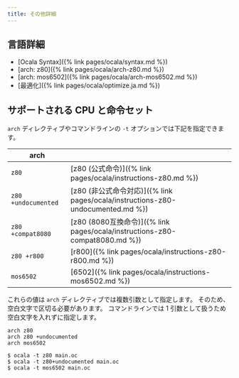 ```yaml
---
title: その他詳細
---
```


## 言語詳細

- [Ocala Syntax]({% link pages/ocala/syntax.md %})
- [arch: z80]({% link pages/ocala/arch-z80.md %})
- [arch: mos6502]({% link pages/ocala/arch-mos6502.md %})
- [最適化]({% link pages/ocala/optimize.ja.md %})

## サポートされる CPU と命令セット

`arch` ディレクティブやコマンドラインの `-t` オプションでは下記を指定できます。

| arch                |                                                                                 |
|---------------------|---------------------------------------------------------------------------------|
| `z80`               | [z80 (公式命令)]({% link pages/ocala/instructions-z80.md %})                    |
| `z80 +undocumented` | [z80 (非公式命令対応)]({% link pages/ocala/instructions-z80-undocumented.md %}) |
| `z80 +compat8080`   | [z80 (8080互換命令)]({% link pages/ocala/instructions-z80-compat8080.md %})     |
| `z80 +r800`         | [r800]({% link pages/ocala/instructions-z80-r800.md %})                         |
| `mos6502`           | [6502]({% link pages/ocala/instructions-mos6502.md %})                          |

これらの値は `arch` ディレクティブでは複数引数として指定します。
そのため、空白文字で区切る必要があります。
コマンドラインでは 1 引数として扱うため空白文字を入れずに指定します。

```
arch z80
arch z80 +undocumented
arch mos6502
```

```
$ ocala -t z80 main.oc
$ ocala -t z80+undocumented main.oc
$ ocala -t mos6502 main.oc
```

